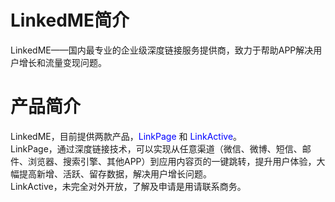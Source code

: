 # LinkedME简介
LinkedME——国内最专业的企业级深度链接服务提供商，致力于帮助APP解决用户增长和流量变现问题。

# 产品简介
LinkedME，目前提供两款产品，<font color="blue">LinkPage</font> 和 <font color="blue">LinkActive</font>。  
LinkPage，通过深度链接技术，可以实现从任意渠道（微信、微博、短信、邮件、浏览器、搜索引擎、其他APP）到应用内容页的一键跳转，提升用户体验，大幅提高新增、活跃、留存数据，解决用户增长问题。  
LinkActive，未完全对外开放，了解及申请是用请联系商务。